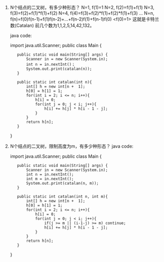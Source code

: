 1. N个结点的二叉树，有多少种形态？
   N=1, f(1)=1 
   N=2, f(2)=f(1)+f(1)
   N=3, f(3)=f(2)+f(1)*f(1)+f(2)
   N=4, f(4)=f(3)+f(2)*f(1)+f(2)*f(1)+f(3)
   ...
   N=n, f(n)=f(0)f(n-1)+f(1)f(n-2)+...+f(n-2)f(1)+f(n-1)f(0) <f(0)=1>
   这就是卡特兰数(Catalan)
   前几个数为1,1,2,5,14,42,132。
   
   java code:
   
      import java.util.Scanner;
      public class Main {

          public static void main(String[] args) {
              Scanner in = new Scanner(System.in);
              int n = in.nextInt()；
              System.out.print(catalan(n));
          }

          public static int catalan(int n){
              int[] h = new int[n +  1];
              h[0] = h[1] = 1;
              for(int i = 2; i <= n; i++){
                  h[i] = 0;
                  for(int j = 0; j < i; j++){
                      h[i] += h[j] * h[i - 1 - j];
                  }
              }
              return h[n];
          }
      }

2. N个结点的二叉树，限制高度为m，有多少种形态？
   java code: 
      
      import java.util.Scanner;
      public class Main {

          public static void main(String[] args) {
              Scanner in = new Scanner(System.in);
              int n = in.nextInt();
              int m = in.nextInt();
              System.out.print(catalan(n, m));
          }

          public static int catalan(int n, int m){
              int[] h = new int[n +  1];
              h[0] = h[1] = 1;
              for(int i = 2; i <= n; i++){
                  h[i] = 0;
                  for(int j = 0; j < i; j++){
                      if(j >= m || (i-1-j) >= m) continue;
                      h[i] += h[j] * h[i - 1 - j];
                  }
              }
              return h[n];
          }
      }
